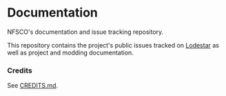# Documentation
NFSCO's documentation and issue tracking repository.

This repository contains the project's public issues tracked on [Lodestar](https://github.com/orgs/NFSCO/projects/1) as well as project and modding documentation.

### Credits
See [CREDITS.md](https://github.com/NFSCO/documentation/blob/master/docs/CREDITS.md).
